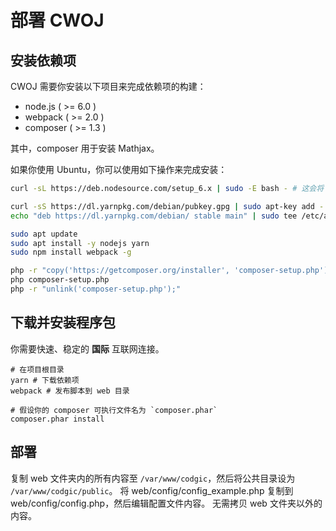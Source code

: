 # 部署 CWOJ

## 安装依赖项
CWOJ 需要你安装以下项目来完成依赖项的构建：
* node.js ( >= 6.0 )
* webpack ( >= 2.0 )
* composer ( >= 1.3 )

其中，composer 用于安装 Mathjax。

如果你使用 Ubuntu，你可以使用如下操作来完成安装：
```bash
curl -sL https://deb.nodesource.com/setup_6.x | sudo -E bash - # 这会将 node.js 的软件库添加至你的系统

curl -sS https://dl.yarnpkg.com/debian/pubkey.gpg | sudo apt-key add -
echo "deb https://dl.yarnpkg.com/debian/ stable main" | sudo tee /etc/apt/sources.list.d/yarn.list # 这会将 yarn 的软件仓库添加至系统。

sudo apt update
sudo apt install -y nodejs yarn
sudo npm install webpack -g

php -r "copy('https://getcomposer.org/installer', 'composer-setup.php');"
php composer-setup.php
php -r "unlink('composer-setup.php');"
```

## 下载并安装程序包
你需要快速、稳定的 **国际** 互联网连接。

```
# 在项目根目录
yarn # 下载依赖项
webpack # 发布脚本到 web 目录

# 假设你的 composer 可执行文件名为 `composer.phar`
composer.phar install
```

## 部署
复制 web 文件夹内的所有内容至 `/var/www/codgic`，然后将公共目录设为 `/var/www/codgic/public`。
将 web/config/config_example.php 复制到 web/config/config.php，然后编辑配置文件内容。
无需拷贝 web 文件夹以外的内容。
